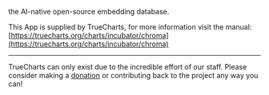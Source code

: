 the AI-native open-source embedding database.

This App is supplied by TrueCharts, for more information visit the manual: [https://truecharts.org/charts/incubator/chroma](https://truecharts.org/charts/incubator/chroma)

---

TrueCharts can only exist due to the incredible effort of our staff.
Please consider making a [donation](https://truecharts.org/sponsor) or contributing back to the project any way you can!
